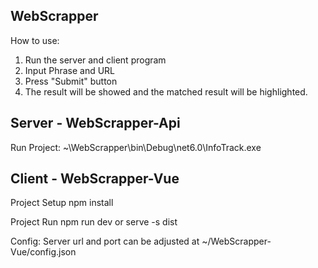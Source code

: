 ## WebScrapper
How to use:
1. Run the server and client program
2. Input Phrase and URL
3. Press "Submit" button
4. The result will be showed and the matched result will be highlighted.
 
## Server - WebScrapper-Api
Run Project:
	~\WebScrapper\bin\Debug\net6.0\InfoTrack.exe

## Client - WebScrapper-Vue
Project Setup
	npm install 

Project Run
	npm run dev 
	or
	serve -s dist
	
Config: 
Server url and port can be adjusted at
	~/WebScrapper-Vue/config.json


